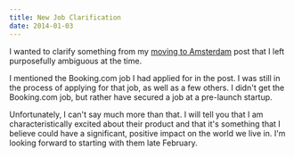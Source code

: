 ```yaml
---
title: New Job Clarification
date: 2014-01-03
---
```



I wanted to clarify something from my [moving to Amsterdam](/blog/moving-to-amsterdam) post that I left purposefully ambiguous at the time.

I mentioned the Booking.com job I had applied for in the post. I was still in the process of applying for that job, as well as a few others. I didn't get the Booking.com job, but rather have secured a job at a pre-launch startup.

Unfortunately, I can't say much more than that. I will tell you that I am characteristically excited about their product and that it's something that I believe could have a significant, positive impact on the world we live in. I'm looking forward to starting with them late February.


  